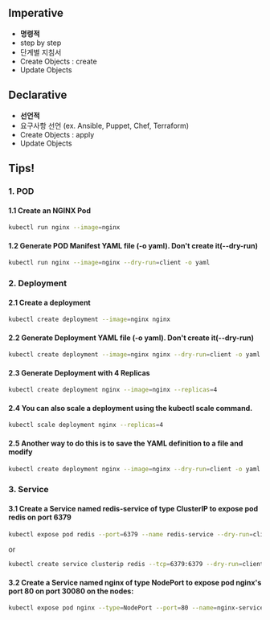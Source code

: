## Imperative
+ **명령적**
+ step by step
+ 단계별 지침서
+ Create Objects : create 
+ Update Objects

## Declarative
+ **선언적**
+ 요구사항 선언 (ex. Ansible, Puppet, Chef, Terraform)
+ Create Objects : apply
+ Update Objects


## Tips!
### 1. POD
#### 1.1 Create an NGINX Pod
```bash
kubectl run nginx --image=nginx
```
#### 1.2 Generate POD Manifest YAML file (-o yaml). Don't create it(--dry-run)
```bash
kubectl run nginx --image=nginx --dry-run=client -o yaml
```


### 2. Deployment
#### 2.1 Create a deployment
```bash
kubectl create deployment --image=nginx nginx
```
#### 2.2 Generate Deployment YAML file (-o yaml). Don't create it(--dry-run)
```bash
kubectl create deployment --image=nginx nginx --dry-run=client -o yaml
```
#### 2.3 Generate Deployment with 4 Replicas
```bash
kubectl create deployment nginx --image=nginx --replicas=4
```
#### 2.4 You can also scale a deployment using the kubectl scale command.
```bash
kubectl scale deployment nginx --replicas=4
```
#### 2.5 Another way to do this is to save the YAML definition to a file and modify
```bash
kubectl create deployment nginx --image=nginx --dry-run=client -o yaml > nginx-deployment.yaml
```


### 3. Service
#### 3.1 Create a Service named redis-service of type ClusterIP to expose pod redis on port 6379
```bash
kubectl expose pod redis --port=6379 --name redis-service --dry-run=client -o yaml
```
or
```bash
kubectl create service clusterip redis --tcp=6379:6379 --dry-run=client -o yaml
```
#### 3.2 Create a Service named nginx of type NodePort to expose pod nginx's port 80 on port 30080 on the nodes:
```bash
kubectl expose pod nginx --type=NodePort --port=80 --name=nginx-service --dry-run=client -o yaml
```
